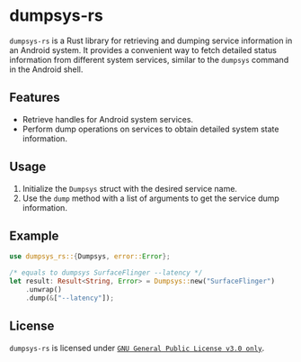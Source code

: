 # dumpsys-rs

`dumpsys-rs` is a Rust library for retrieving and dumping service information in an Android system. It provides a convenient way to fetch detailed status information from different system services, similar to the `dumpsys` command in the Android shell.

## Features

- Retrieve handles for Android system services.
- Perform dump operations on services to obtain detailed system state information.

## Usage

1. Initialize the `Dumpsys` struct with the desired service name.
2. Use the `dump` method with a list of arguments to get the service dump information.

## Example

```rust
use dumpsys_rs::{Dumpsys, error::Error};

/* equals to dumpsys SurfaceFlinger --latency */
let result: Result<String, Error> = Dumpsys::new("SurfaceFlinger")
    .unwrap()
    .dump(&["--latency"]);
```

## License

`dumpsys-rs` is licensed under [`GNU General Public License v3.0 only`](LICENSE).
